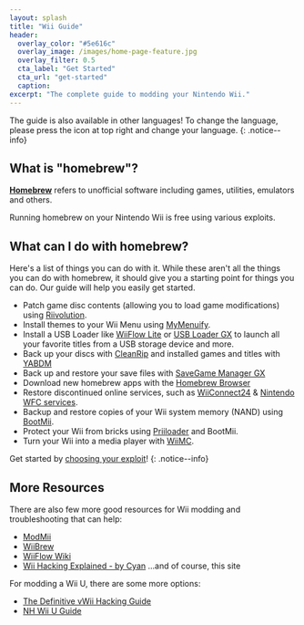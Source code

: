 ```yaml
---
layout: splash
title: "Wii Guide"
header:
  overlay_color: "#5e616c"
  overlay_image: /images/home-page-feature.jpg
  overlay_filter: 0.5
  cta_label: "Get Started"
  cta_url: "get-started"
  caption:
excerpt: "The complete guide to modding your Nintendo Wii."
---
```


The guide is also available in other languages! To change the language, please press the icon at top right and change your language.
{: .notice--info}

## What is "homebrew"?

[**Homebrew**](https://en.wikipedia.org/wiki/Homebrew_(video_games)) refers to unofficial software including games, utilities, emulators and others.

Running homebrew on your Nintendo Wii is free using various exploits.

## What can I do with homebrew?

Here's a list of things you can do with it. While these aren't all the things you can do with homebrew, it should give you a starting point for things you can do. Our guide will help you easily get started.

- Patch game disc contents (allowing you to load game modifications) using [Riivolution](http://www.wiibrew.org/wiki/Riivolution).
- Install themes to your Wii Menu using [MyMenuify](themes).
- Install a USB Loader like [WiiFlow Lite](https://gbatemp.net/threads/wiiflow-lite.422685/) or [USB Loader GX](usbloadergx) to launch all your favorite titles from a USB storage device and more.
- Back up your discs with [CleanRip](/dump-games) and installed games and titles with [YABDM](dump-wads)
- Back up and restore your save files with [SaveGame Manager GX](https://wiidatabase.de/downloads/wii-tools/savegame-manager-gx-beta/)
- Download new homebrew apps with the [Homebrew Browser](hbb)
- Restore discontinued online services, such as [WiiConnect24](riiconnect24) & [Nintendo WFC services](wiimmfi).
- Backup and restore copies of your Wii system memory (NAND) using [BootMii](http://bootmii.org).
- Protect your Wii from bricks using [Priiloader](priiloader) and BootMii.
- Turn your Wii into a media player with [WiiMC](http://www.wiimc.org/).

Get started by [choosing your exploit](get-started)!
{: .notice--info}

## More Resources

There are also few more good resources for Wii modding and troubleshooting that can help:

- [ModMii](http://xflak.com/)
- [WiiBrew](https://wiibrew.org/)
- [WiiFlow Wiki](https://sites.google.com/site/wiiflowiki4/)
- [Wii Hacking Explained - by Cyan](https://gbatemp.net/threads/wii-hacking-explained.501605/) ...and of course, this site

For modding a Wii U, there are some more options:
- [The Definitive vWii Hacking Guide](https://gbatemp.net/threads/the-definitive-vwii-hacking-guide.425852/)
- [NH Wii U Guide](https://wiiuguide.xyz)

